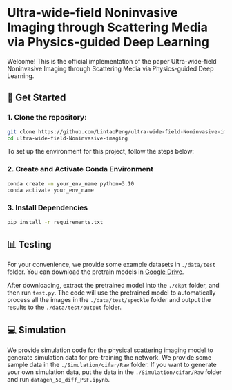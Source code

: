 # Ultra-wide-field Noninvasive Imaging through Scattering Media via Physics-guided Deep Learning

Welcome! This is the official implementation of the paper Ultra-wide-field Noninvasive Imaging through Scattering Media via Physics-guided Deep Learning.


## 💪 Get Started

### 1. Clone the repository:

   ```bash
   git clone https://github.com/LintaoPeng/ultra-wide-field-Noninvasive-imaging
   cd ultra-wide-field-Noninvasive-imaging
   ```

To set up the environment for this project, follow the steps below:

### 2. Create and Activate Conda Environment

```bash
conda create -n your_env_name python=3.10
conda activate your_env_name
```


### 3. Install Dependencies

```bash
pip install -r requirements.txt
```


## 📊 Testing
For your convenience, we provide some example datasets in `./data/test` folder.  You can download the pretrain models in [Google Drive](https://drive.google.com/file/d/1EgJpwBgFsT2BLUUc5VTe0-nIMdG5fx32/view?usp=sharing). 

After downloading, extract the pretrained model into the `./ckpt` folder, and then run `test.py`. The code will use the pretrained model to automatically process all the images in the `./data/test/speckle` folder and output the results to the `./data/test/output` folder. 

## 💻 Simulation
We provide simulation code for the physical scattering imaging model to generate simulation data for pre-training the network. We provide some sample data in the `./Simulation/cifar/Raw` folder. If you want to generate your own simulation data, put the data in the `./Simulation/cifar/Raw` folder and run `datagen_50_diff_PSF.ipynb`.







